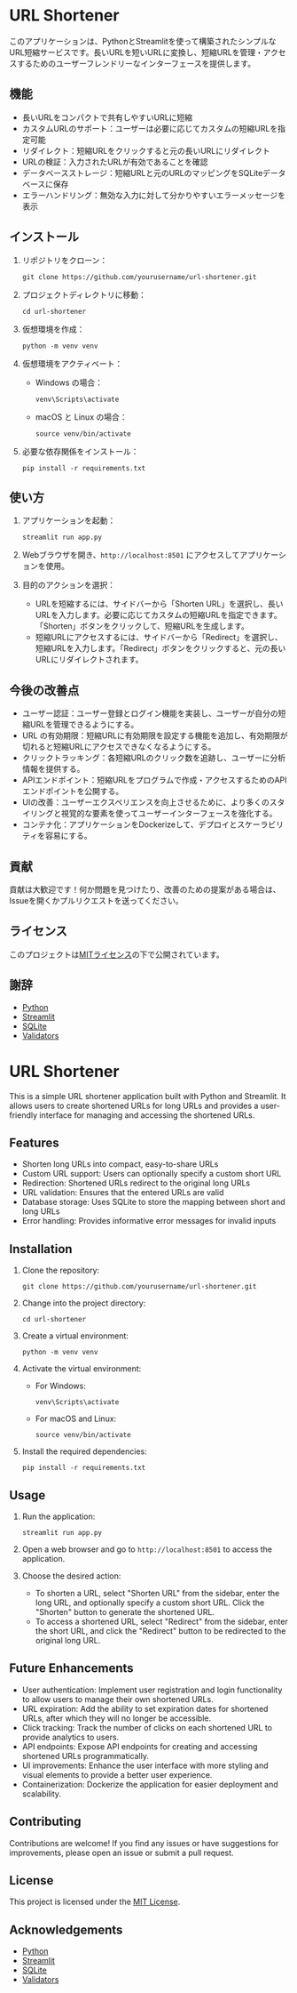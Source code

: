 # URL Shortener

このアプリケーションは、PythonとStreamlitを使って構築されたシンプルなURL短縮サービスです。長いURLを短いURLに変換し、短縮URLを管理・アクセスするためのユーザーフレンドリーなインターフェースを提供します。

## 機能

- 長いURLをコンパクトで共有しやすいURLに短縮
- カスタムURLのサポート：ユーザーは必要に応じてカスタムの短縮URLを指定可能
- リダイレクト：短縮URLをクリックすると元の長いURLにリダイレクト
- URLの検証：入力されたURLが有効であることを確認
- データベースストレージ：短縮URLと元のURLのマッピングをSQLiteデータベースに保存
- エラーハンドリング：無効な入力に対して分かりやすいエラーメッセージを表示

## インストール

1. リポジトリをクローン：
   ```
   git clone https://github.com/yourusername/url-shortener.git
   ```

2. プロジェクトディレクトリに移動：
   ```
   cd url-shortener
   ```

3. 仮想環境を作成：
   ```
   python -m venv venv
   ```

4. 仮想環境をアクティベート：
   - Windows の場合：
     ```
     venv\Scripts\activate
     ```
   - macOS と Linux の場合：
     ```
     source venv/bin/activate
     ```

5. 必要な依存関係をインストール：
   ```
   pip install -r requirements.txt
   ```

## 使い方

1. アプリケーションを起動：
   ```
   streamlit run app.py
   ```

2. Webブラウザを開き、`http://localhost:8501` にアクセスしてアプリケーションを使用。

3. 目的のアクションを選択：
   - URLを短縮するには、サイドバーから「Shorten URL」を選択し、長いURLを入力します。必要に応じてカスタムの短縮URLを指定できます。「Shorten」ボタンをクリックして、短縮URLを生成します。
   - 短縮URLにアクセスするには、サイドバーから「Redirect」を選択し、短縮URLを入力します。「Redirect」ボタンをクリックすると、元の長いURLにリダイレクトされます。

## 今後の改善点

- ユーザー認証：ユーザー登録とログイン機能を実装し、ユーザーが自分の短縮URLを管理できるようにする。
- URL の有効期限：短縮URLに有効期限を設定する機能を追加し、有効期限が切れると短縮URLにアクセスできなくなるようにする。
- クリックトラッキング：各短縮URLのクリック数を追跡し、ユーザーに分析情報を提供する。
- APIエンドポイント：短縮URLをプログラムで作成・アクセスするためのAPIエンドポイントを公開する。
- UIの改善：ユーザーエクスペリエンスを向上させるために、より多くのスタイリングと視覚的な要素を使ってユーザーインターフェースを強化する。
- コンテナ化：アプリケーションをDockerizeして、デプロイとスケーラビリティを容易にする。

## 貢献

貢献は大歓迎です！何か問題を見つけたり、改善のための提案がある場合は、Issueを開くかプルリクエストを送ってください。

## ライセンス

このプロジェクトは[MITライセンス](LICENSE)の下で公開されています。

## 謝辞

- [Python](https://www.python.org/)
- [Streamlit](https://streamlit.io/)
- [SQLite](https://www.sqlite.org/)
- [Validators](https://validators.readthedocs.io/)

# URL Shortener

This is a simple URL shortener application built with Python and Streamlit. It allows users to create shortened URLs for long URLs and provides a user-friendly interface for managing and accessing the shortened URLs.

## Features

- Shorten long URLs into compact, easy-to-share URLs
- Custom URL support: Users can optionally specify a custom short URL
- Redirection: Shortened URLs redirect to the original long URLs
- URL validation: Ensures that the entered URLs are valid
- Database storage: Uses SQLite to store the mapping between short and long URLs
- Error handling: Provides informative error messages for invalid inputs

## Installation

1. Clone the repository:
   ```
   git clone https://github.com/yourusername/url-shortener.git
   ```

2. Change into the project directory:
   ```
   cd url-shortener
   ```

3. Create a virtual environment:
   ```
   python -m venv venv
   ```

4. Activate the virtual environment:
   - For Windows:
     ```
     venv\Scripts\activate
     ```
   - For macOS and Linux:
     ```
     source venv/bin/activate
     ```

5. Install the required dependencies:
   ```
   pip install -r requirements.txt
   ```

## Usage

1. Run the application:
   ```
   streamlit run app.py
   ```

2. Open a web browser and go to `http://localhost:8501` to access the application.

3. Choose the desired action:
   - To shorten a URL, select "Shorten URL" from the sidebar, enter the long URL, and optionally specify a custom short URL. Click the "Shorten" button to generate the shortened URL.
   - To access a shortened URL, select "Redirect" from the sidebar, enter the short URL, and click the "Redirect" button to be redirected to the original long URL.

## Future Enhancements

- User authentication: Implement user registration and login functionality to allow users to manage their own shortened URLs.
- URL expiration: Add the ability to set expiration dates for shortened URLs, after which they will no longer be accessible.
- Click tracking: Track the number of clicks on each shortened URL to provide analytics to users.
- API endpoints: Expose API endpoints for creating and accessing shortened URLs programmatically.
- UI improvements: Enhance the user interface with more styling and visual elements to provide a better user experience.
- Containerization: Dockerize the application for easier deployment and scalability.

## Contributing

Contributions are welcome! If you find any issues or have suggestions for improvements, please open an issue or submit a pull request.

## License

This project is licensed under the [MIT License](LICENSE).

## Acknowledgements

- [Python](https://www.python.org/)
- [Streamlit](https://streamlit.io/)
- [SQLite](https://www.sqlite.org/)
- [Validators](https://validators.readthedocs.io/)